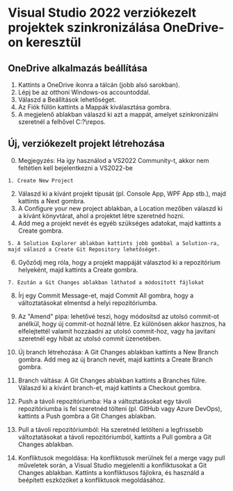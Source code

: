 # Visual Studio 2022 verziókezelt projektek szinkronizálása OneDrive-on keresztül

## OneDrive alkalmazás beállítása
1. Kattints a OneDrive ikonra a tálcán (jobb alsó sarokban).
2. Lépj be az otthoni Windows-os accountoddal. 
3. Válaszd a Beállítások lehetőséget.
4. Az Fiók fülön kattints a Mappák kiválasztása gombra.
5. A megjelenő ablakban válaszd ki azt a mappát, amelyet szinkronizálni szeretnél a felhővel C:\?\repos. 


## Új, verziókezelt projekt létrehozása
0. Megjegyzés: Ha így használod a VS2022 Community-t, akkor nem feltétlen kell bejelentkezni a VS2022-be
```console
1. Create New Project
```
2. Válaszd ki a kívánt projekt típusát (pl. Console App, WPF App stb.), majd kattints a Next gombra.
3. A Configure your new project ablakban, a Location mezőben válaszd ki a kívánt könyvtárat, ahol a projektet létre szeretnéd hozni. 
4. Add meg a projekt nevét és egyéb szükséges adatokat, majd kattints a Create gombra.
```console
5. A Solution Explorer ablakban kattints jobb gombbal a Solution-ra, majd válaszd a Create Git Repository lehetőséget.
```
6. Győződj meg róla, hogy a projekt mappáját választod ki a repozitórium helyeként, majd kattints a Create gombra.
```console
7. Ezután a Git Changes ablakban láthatod a módosított fájlokat
```
8. Írj egy Commit Message-et, majd Commit All gombra, hogy a változtatásokat elmentsd a helyi repozitóriumba.
9. Az "Amend" pipa: lehetővé teszi, hogy módosítsd az utolsó commit-ot anélkül, hogy új commit-ot hoznál létre. Ez különösen akkor hasznos, ha elfelejtettél valamit hozzáadni az utolsó commit-hoz, vagy ha javítani szeretnél egy hibát az utolsó commit üzenetében.

10. Új branch létrehozása: A Git Changes ablakban kattints a New Branch gombra. Add meg az új branch nevét, majd kattints a Create Branch gombra.
11. Branch váltása: A Git Changes ablakban kattints a Branches fülre. Válaszd ki a kívánt branch-et, majd kattints a Checkout gombra.
12. Push a távoli repozitóriumba: Ha a változtatásokat egy távoli repozitóriumba is fel szeretnéd tölteni (pl. GitHub vagy Azure DevOps), kattints a Push gombra a Git Changes ablakban.
13. Pull a távoli repozitóriumból: Ha szeretnéd letölteni a legfrissebb változtatásokat a távoli repozitóriumból, kattints a Pull gombra a Git Changes ablakban.
14. Konfliktusok megoldása: Ha konfliktusok merülnek fel a merge vagy pull műveletek során, a Visual Studio megjeleníti a konfliktusokat a Git Changes ablakban. Kattints a konfliktusos fájlokra, és használd a beépített eszközöket a konfliktusok megoldásához.
